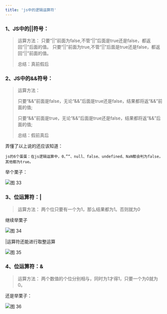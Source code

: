 ```yaml
---
title: 'js中的逻辑运算符'
---
```


### 1、JS中的||符号：

> 运算方法：
> 只要“||”前面为false,不管“||”后面是true还是false，都返回“||”后面的值。
> 只要“||”前面为true,不管“||”后面是true还是false，都返回“||”前面的值。
>
> 总结：真前假后

### 2、JS中的&&符号：

> 运算方法：
> 
> 只要“&&”前面是false，无论“&&”后面是true还是false，结果都将返“&&”前面的值;
>
> 只要“&&”前面是true，无论“&&”后面是true还是false，结果都将返“&&”后面的值;
>
> 总结：假前真后

弄懂了以上说的还应该知道：

    js的6个蛋蛋：在js逻辑运算中，0、”“、null、false、undefined、NaN都会判为false，其他都为true。

举个栗子：

![图 33](https://wonganber-picgo.oss-cn-hangzhou.aliyuncs.com/picgo/2021-03-23-19-22-40.png)  

### 3、位运算符：|

> 运算方法：
> 两个位只要有一个为1，那么结果都为1。否则就为0

继续举栗子

![图 34](https://wonganber-picgo.oss-cn-hangzhou.aliyuncs.com/picgo/2021-03-23-19-23-06.png)  

|运算符还能进行取整运算

![图 35](https://wonganber-picgo.oss-cn-hangzhou.aliyuncs.com/picgo/2021-03-23-19-23-18.png)  

### 4、位运算符：&

> 运算方法：
> 两个数值的个位分别相与，同时为1才得1，只要一个为0就为0。

还是举栗子：

![图 36](https://wonganber-picgo.oss-cn-hangzhou.aliyuncs.com/picgo/2021-03-23-19-23-29.png)  

